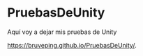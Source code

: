 # PruebasDeUnity
Aquí voy a dejar mis pruebas de Unity


https://bruveping.github.io/PruebasDeUnity/.
